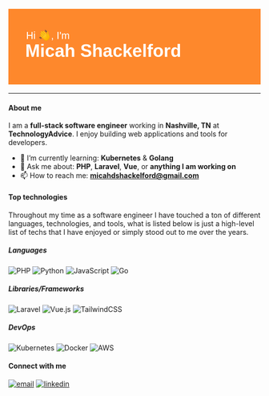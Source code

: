 ![header](https://github.com/MicahDShackelford/MicahDShackelford/blob/main/header.png?raw=true)

---

#### About me

I am a **full-stack software engineer** working in **Nashville, TN** at **TechnologyAdvice**. I enjoy building web applications and tools for developers.

- 🌱 I’m currently learning: **Kubernetes** & **Golang**
- 💬 Ask me about: **PHP**, **Laravel**, **Vue**, or **anything I am working on**
- 📫 How to reach me: **micahdshackelford@gmail.com**

#### Top technologies

Throughout my time as a software engineer I have touched a ton of different languages, technologies, and tools, what is listed below is just a high-level list of techs that I have enjoyed or simply stood out to me over the years.

##### Languages

![PHP](https://img.shields.io/badge/php-%23777BB4.svg?style=for-the-badge&logo=php&logoColor=white) ![Python](https://img.shields.io/badge/python-3670A0?style=for-the-badge&logo=python&logoColor=ffdd54) ![JavaScript](https://img.shields.io/badge/javascript-%23323330.svg?style=for-the-badge&logo=javascript&logoColor=%23F7DF1E) ![Go](https://img.shields.io/badge/go-%2300ADD8.svg?style=for-the-badge&logo=go&logoColor=white)

##### Libraries/Frameworks

![Laravel](https://img.shields.io/badge/laravel-%23FF2D20.svg?style=for-the-badge&logo=laravel&logoColor=white) ![Vue.js](https://img.shields.io/badge/vuejs-%2335495e.svg?style=for-the-badge&logo=vuedotjs&logoColor=%234FC08D) ![TailwindCSS](https://img.shields.io/badge/tailwindcss-%2338B2AC.svg?style=for-the-badge&logo=tailwind-css&logoColor=white) 

##### DevOps

![Kubernetes](https://img.shields.io/badge/kubernetes-%23326ce5.svg?style=for-the-badge&logo=kubernetes&logoColor=white) ![Docker](https://img.shields.io/badge/docker-%230db7ed.svg?style=for-the-badge&logo=docker&logoColor=white) ![AWS](https://img.shields.io/badge/AWS-%23FF9900.svg?style=for-the-badge&logo=amazon-aws&logoColor=white)

#### Connect with me

[![email](https://img.shields.io/badge/Email-micahdshackelford@gmail.com-blue?style=for-the-badge)](https://twitter.com/micahshack_) [![linkedin](https://img.shields.io/badge/Linkedin-micahdshackelford-blue?style=for-the-badge)](https://www.linkedin.com/in/micahdshackelford/)
